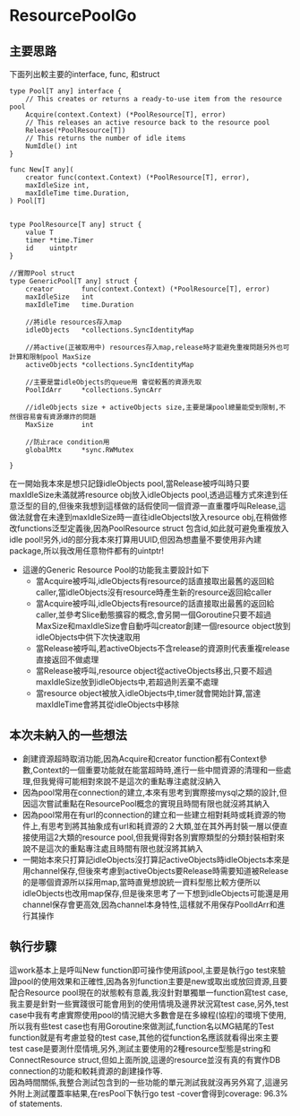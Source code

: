 # ResourcePoolGo

## 主要思路
下面列出較主要的interface, func, 和struct

```
type Pool[T any] interface {  
	// This creates or returns a ready-to-use item from the resource pool  
	Acquire(context.Context) (*PoolResource[T], error)  
	// This releases an active resource back to the resource pool  
	Release(*PoolResource[T])  
	// This returns the number of idle items  
	NumIdle() int  
}  

func New[T any](  
	creator func(context.Context) (*PoolResource[T], error),  
	maxIdleSize int,  
	maxIdleTime time.Duration,  
) Pool[T]  


type PoolResource[T any] struct {
	value T
	timer *time.Timer
	id    uintptr
}

//實際Pool struct
type GenericPool[T any] struct {	
	creator       func(context.Context) (*PoolResource[T], error)
	maxIdleSize   int
	maxIdleTime   time.Duration
    
    //將idle resources存入map  
    idleObjects   *collections.SyncIdentityMap 

    //將active(正被取用中) resources存入map,release時才能避免重複問題另外也可計算和限制pool MaxSize  
    activeObjects *collections.SyncIdentityMap  

    //主要是當idleObjects的queue用 會從較舊的資源先取  
    PoolIdArr     *collections.SyncArr  

    //idleObjects size + activeObjects size,主要是讓pool總量能受到限制,不然很容易會有資源爆炸的問題  
    MaxSize       int  

    //防止race condition用  
    globalMtx     *sync.RWMutex  

}
```

在一開始我本來是想只記錄idleObjects pool,當Release被呼叫時只要maxIdleSize未滿就將resource obj放入idleObjects pool,透過這種方式來達到任意泛型的目的,但後來我想到這樣做的話假使同一個資源一直重覆呼叫Release,這做法就會在未達到maxIdleSize時一直往idleObjectsl放入resource obj,在稍做修改functions泛型定義後,因為PoolResource struct 包含id,如此就可避免重複放入idle pool!另外,id的部分我本來打算用UUID,但因為想盡量不要使用非內建package,所以我改用任意物件都有的uintptr!  

- 這邊的Generic Resource Pool的功能我主要設計如下
    - 當Acquire被呼叫,idleObjects有resource的話直接取出最舊的返回給caller,當idleObjects沒有resource時產生新的resource返回給caller   
    - 當Acquire被呼叫,idleObjects有resource的話直接取出最舊的返回給caller,並參考Slice動態擴容的概念,會另開一個Goroutine只要不超過MaxSize和maxIdleSize會自動呼叫creator創建一個resource object放到idleObjects中供下次快速取用
    - 當Release被呼叫,若activeObjects不含release的資源則代表重複release直接返回不做處理
    - 當Release被呼叫,resource object從activeObjects移出,只要不超過maxIdleSize放到idleObjects中,若超過則丟棄不處理
    - 當resource object被放入idleObjects中,timer就會開始計算,當達maxIdleTime會將其從idleObjects中移除

## 本次未納入的一些想法
- 創建資源超時取消功能,因為Acquire和creator function都有Context參數,Context的一個重要功能就在能當超時時,進行一些中間資源的清理和一些處理,但我覺得可能相對來說不是這次的重點專注處就沒納入
- 因為pool常用在connection的建立,本來有思考到實際接mysql之類的設計,但因這次嘗試重點在ResourcePool概念的實現且時間有限也就沒將其納入
- 因為pool常用在有url的connection的建立和一些建立相對耗時或耗資源的物件上,有思考到將其抽象成有url和耗資源的２大類,並在其外再封裝一層以便直接使用這2大類的resource pool,但我覺得對各別實際類型的分類封裝相對來說不是這次的重點專注處且時間有限也就沒將其納入
- 一開始本來只打算記idleObjects沒打算記activeObjects時idleObjects本來是用channel保存,但後來考慮到activeObjects要Release時需要知道被Release的是哪個資源所以採用map,當時直覺想說統一資料型態比較方便所以idleObjects也改用map保存,但是後來思考了一下想到idleObjects可能還是用channel保存會更高效,因為channel本身特性,這樣就不用保存PoolIdArr和進行其操作

## 執行步驟
這work基本上是呼叫New function即可操作使用該pool,主要是執行go test來驗證pool的使用效果和正確性,因為各別function主要是new或取出或放回資源,且要配合Resource pool現在的狀態較有意義,我沒針對單獨單一function寫test case,我主要是針對一些實踐很可能會用到的使用情境及邊界狀況寫test case,另外,test case中我有考慮實際使用pool的情況絕大多數會是在多線程(協程)的環境下使用,所以我有些test case也有用Goroutine來做測試,function名以MG結尾的Test function就是有考慮並發的test case,其他的從function名應該就看得出來主要test case是要測什麼情境,另外,測試主要使用的2種resource型態是string和ConnectResource struct,但如上面所說,這邊的resource並沒有真的有實作DB connection的功能和較耗資源的創建操作等.  
因為時間關係,我整合測試包含到的一些功能的單元測試我就沒再另外寫了,這邊另外附上測試覆蓋率結果,在resPool下執行go test -cover會得到coverage: 96.3% of statements.
